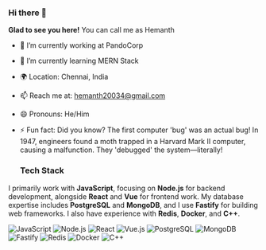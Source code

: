 ### Hi there 👋
**Glad to see you here!**
You can call me as Hemanth


- 🔭 I’m currently working at PandoCorp
- 🌱 I’m currently learning MERN Stack
- 🌍 Location: Chennai, India
- 📫 Reach me at: hemanth20034@gmail.com
- 😄 Pronouns: He/Him
- ⚡ Fun fact: Did you know? The first computer 'bug' was an actual bug! In 1947, engineers found a moth trapped in a Harvard Mark II computer, causing a malfunction. They 'debugged' the system—literally!


  ### Tech Stack

I primarily work with **JavaScript**, focusing on **Node.js** for backend development, alongside **React** and **Vue** for frontend work. My database expertise includes **PostgreSQL** and **MongoDB**, and I use **Fastify** for building web frameworks. I also have experience with **Redis**, **Docker**, and **C++**.

![JavaScript](https://img.shields.io/badge/JavaScript-F7DF1E?logo=javascript&logoColor=black)
![Node.js](https://img.shields.io/badge/Node.js-43853D?logo=node.js&logoColor=white)
![React](https://img.shields.io/badge/React-20232A?logo=react&logoColor=61DAFB)
![Vue.js](https://img.shields.io/badge/Vue.js-35495E?logo=vue.js&logoColor=4FC08D)
![PostgreSQL](https://img.shields.io/badge/PostgreSQL-316192?logo=postgresql&logoColor=white)
![MongoDB](https://img.shields.io/badge/MongoDB-47A248?logo=mongodb&logoColor=white)
![Fastify](https://img.shields.io/badge/Fastify-000000?logo=fastify&logoColor=white)
![Redis](https://img.shields.io/badge/Redis-DD0031?logo=redis&logoColor=white)
![Docker](https://img.shields.io/badge/Docker-2496ED?logo=docker&logoColor=white)
![C++](https://img.shields.io/badge/C++-00599C?logo=c%2B%2B&logoColor=white)
